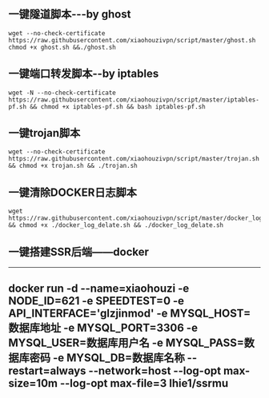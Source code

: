 ## 一键隧道脚本---by ghost ##
    wget --no-check-certificate https://raw.githubusercontent.com/xiaohouzivpn/script/master/ghost.sh chmod +x ghost.sh &&./ghost.sh

## 一键端口转发脚本--by iptables ##
    wget -N --no-check-certificate https://raw.githubusercontent.com/xiaohouzivpn/script/master/iptables-pf.sh && chmod +x iptables-pf.sh && bash iptables-pf.sh
## 一键trojan脚本 ##
    wget --no-check-certificate https://raw.githubusercontent.com/xiaohouzivpn/script/master/trojan.sh && chmod +x trojan.sh && ./trojan.sh
## 一键清除DOCKER日志脚本 ##
    wget https://raw.githubusercontent.com/xiaohouzivpn/script/master/docker_log_delate.sh && chmod +x ./docker_log_delate.sh && ./docker_log_delate.sh
    
## 一键搭建SSR后端——docker ##
------------
  docker run -d --name=xiaohouzi -e NODE_ID=621 -e SPEEDTEST=0 -e API_INTERFACE='glzjinmod' -e MYSQL_HOST=数据库地址 -e MYSQL_PORT=3306 -e MYSQL_USER=数据库用户名 -e MYSQL_PASS=数据库密码 -e MYSQL_DB=数据库名称 --restart=always --network=host --log-opt max-size=10m --log-opt max-file=3 lhie1/ssrmu
------------  
